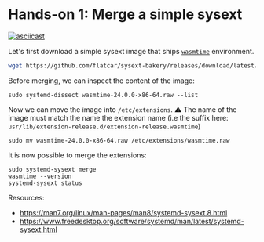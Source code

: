 # Hands-on 1: Merge a simple sysext

[![asciicast](https://asciinema.org/a/706911.svg)](https://asciinema.org/a/706911)

Let's first download a simple sysext image that ships [`wasmtime`](https://wasmtime.dev/) environment.

```bash
wget https://github.com/flatcar/sysext-bakery/releases/download/latest/wasmtime-24.0.0-x86-64.raw
```

Before merging, we can inspect the content of the image:
```
sudo systemd-dissect wasmtime-24.0.0-x86-64.raw --list
```

Now we can move the image into `/etc/extensions`.
:warning: The name of the image must match the name the extension name (i.e the suffix here: `usr/lib/extension-release.d/extension-release.wasmtime`)

```
sudo mv wasmtime-24.0.0-x86-64.raw /etc/extensions/wasmtime.raw
```

It is now possible to merge the extensions:
```
sudo systemd-sysext merge
wasmtime --version
systemd-sysext status
```

Resources:
* https://man7.org/linux/man-pages/man8/systemd-sysext.8.html
* https://www.freedesktop.org/software/systemd/man/latest/systemd-sysext.html
